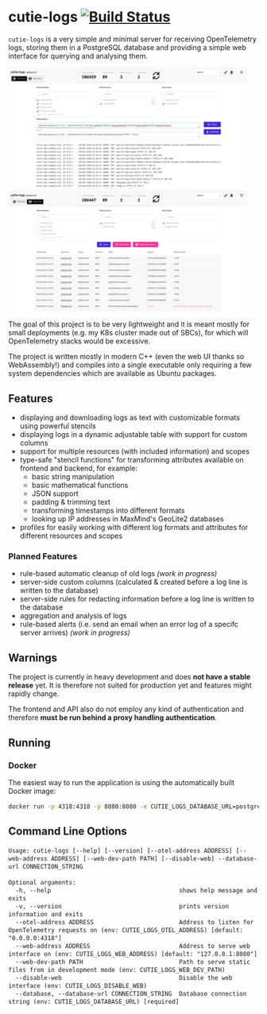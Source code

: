 # cutie-logs [![Build Status](https://woodpecker.jcm.re/api/badges/29/status.svg)](https://woodpecker.jcm.re/repos/29)

`cutie-logs` is a very simple and minimal server for receiving OpenTelemetry logs,
storing them in a PostgreSQL database and providing a simple web interface for querying
and analysing them.

<img src="screenshots/text_view.png" width="480">
<img src="screenshots/table_view.png" width="480">

The goal of this project is to be very lightweight and it is meant mostly for small
deployments (e.g. my K8s cluster made out of SBCs), for which will OpenTelemetry stacks
would be excessive.

The project is written mostly in modern C++ (even the web UI thanks so WebAssembly!) and
compiles into a single executable only requiring a few system dependencies which are
available as Ubuntu packages.

## Features
- displaying and downloading logs as text with customizable formats using powerful stencils
- displaying logs in a dynamic adjustable table with support for custom columns
- support for multiple resources (with included information) and scopes
- type-safe "stencil functions" for transforming attributes available on frontend and backend, for example:
  - basic string manipulation
  - basic mathematical functions
  - JSON support
  - padding & trimming text
  - transforming timestamps into different formats
  - looking up IP addresses in MaxMind's GeoLite2 databases
- profiles for easily working with different log formats and attributes for different resources and scopes

### Planned Features
- rule-based automatic cleanup of old logs *(work in progress)*
- server-side custom columns (calculated & created before a log line is written to the database)
- server-side rules for redacting information before a log line is written to the database
- aggregation and analysis of logs
- rule-based alerts (i.e. send an email when an error log of a specifc server arrives) *(work in progress)*

## Warnings

The project is currently in heavy development and does **not have a stable release** yet.
It is therefore not suited for production yet and features might rapidly change.

The frontend and API also do not employ any kind of authentication and therefore
**must be run behind a proxy handling authentication**.

## Running

### Docker

The easiest way to run the application is using the automatically built Docker image:
```bash
docker run -p 4318:4318 -p 8080:8080 -e CUTIE_LOGS_DATABASE_URL=postgres://... ghcr.io/jncrmx/cutie-logs:latest
```

## Command Line Options
```
Usage: cutie-logs [--help] [--version] [--otel-address ADDRESS] [--web-address ADDRESS] [--web-dev-path PATH] [--disable-web] --database-url CONNECTION_STRING

Optional arguments:
  -h, --help                                    shows help message and exits
  -v, --version                                 prints version information and exits
  --otel-address ADDRESS                        Address to listen for OpenTelemetry requests on (env: CUTIE_LOGS_OTEL_ADDRESS) [default: "0.0.0.0:4318"]
  --web-address ADDRESS                         Address to serve web interface on (env: CUTIE_LOGS_WEB_ADDRESS) [default: "127.0.0.1:8080"]
  --web-dev-path PATH                           Path to serve static files from in development mode (env: CUTIE_LOGS_WEB_DEV_PATH)
  --disable-web                                 Disable the web interface (env: CUTIE_LOGS_DISABLE_WEB)
  --database, --database-url CONNECTION_STRING  Database connection string (env: CUTIE_LOGS_DATABASE_URL) [required]
```

